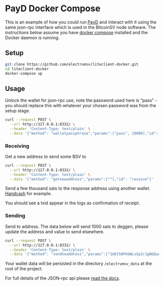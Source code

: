 # PayD Docker Compose
This is an example of how you could run [PayD](https://github.com/electrumsv/electrumsv) and interact with it using the same json-rpc interface which is used in the BitcoinSV node software. The instructions below assume you have [docker compose](https://docs.docker.com/compose/install/) installed and the Docker daemon is running.

## Setup
```bash
git clone https://github.com/electrumsv/liteclient-docker.git
cd liteclient-docker
docker-compose up
```

## Usage

Unlock the wallet for json-rpc use, note the password used here is "pass" - you should replace this with whatever your chosen password was from the setup stage.

```bash
curl --request POST \
  --url http://127.0.0.1:8332/ \
  --header 'Content-Type: text/plain' \
  --data '{"method": "walletpassphrase","params":["pass", 10000],"id": "unlock"}'
```

### Receiving
Get a new address to send some BSV to

```bash
curl --request POST \
  --url http://127.0.0.1:8332/ \
  --header 'Content-Type: text/plain' \
  --data '{"method": "getnewaddress","params":[""],"id": "receive"}'
```
Send a few thousand sats to the response address using another wallet. [Handcash](https://handcash.io) for example.

You should see a txid appear in the logs as confirmation of receipt.

### Sending
Send to address. The data below will send 1000 sats to deggen, please update the address and value to send elsewhere.

```bash
curl --request POST \
  --url http://127.0.0.1:8332/ \
  --header 'Content-Type: text/plain' \
  --data '{"method": "sendtoaddress","params":["1GKt5APkUWLsSp1r1gNGQue52jomPuDqGi", 0.00001000],"id": "send"}'
```

Your wallet data will be persisted in the directory `/electrumsv_data` at the root of the project.

For full details of the JSON-rpc api please [read the docs](https://electrumsv.readthedocs.io/en/develop/building-on-electrumsv/node-wallet-api.html).
